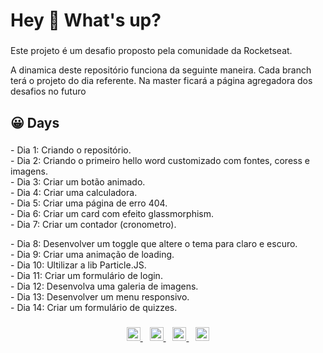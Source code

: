 <h1 align="left">Hey 👋 What's up?</h1>

###
<p align="left">Este projeto é um desafio proposto pela comunidade da Rocketseat.</p>
<p align="left">
A dinamica deste repositório funciona da seguinte maneira. Cada branch terá o projeto do dia referente. 
Na master ficará a página agregadora dos desafios no futuro
</p>

###
<h2 align="left">😀 Days</h2>

###
<p align="left">
- Dia 1: Criando o repositório.<br>
- Dia 2: Criando o primeiro hello word customizado com fontes, coress e imagens.<br>
- Dia 3: Criar um botão animado.<br>
- Dia 4: Criar uma calculadora.<br>
- Dia 5: Criar uma página de erro 404.<br>
- Dia 6: Criar um card com efeito glassmorphism.<br>
- Dia 7: Criar um contador (cronometro).<br>
</p>

<p align="left">
- Dia 8: Desenvolver um toggle que altere o tema para claro e escuro.<br>
- Dia 9: Criar uma animação de loading.<br>
- Dia 10: Ultilizar a lib Particle.JS.<br>
- Dia 11: Criar um formulário de login.<br>
- Dia 12: Desenvolva uma galeria de imagens.<br>
- Dia 13: Desenvolver um menu responsivo.<br>
- Dia 14: Criar um formulário de quizzes.<br>
</p>


###
<p align="center">
  <a href="https://desenvolvedordeaplicativos.com.br/links">
    <img alt="Meu site" width="22px" src="https://github.com/filipeleonelbatista/filipeleonelbatista/blob/master/assets/worldwide.svg" />
  </a>&ensp;
  <a href="https://www.linkedin.com/in/filipeleonelbatista/">
    <img alt="LinkedIn" width="22px" src="https://github.com/filipeleonelbatista/filipeleonelbatista/blob/master/assets/052-linkedin.svg" />
  </a>&ensp;
  <a href="https://instagram.com/filipeleonelbatista">
    <img alt="Instagram" width="22px" src="https://github.com/filipeleonelbatista/filipeleonelbatista/blob/master/assets/044-instagram.svg" />
  </a>&ensp;
  <a href="https://desenvolvedordeaplicativos.com.br/">
    <img alt="Meu site" width="22px" src="https://github.com/filipeleonelbatista/filipeleonelbatista/blob/master/assets/worldwide.svg" />
  </a>
</p>

